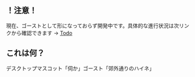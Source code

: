 ## ！注意！
現在、ゴーストとして形になっておらず開発中です。具体的な進行状況は次リンクから確認できます → [Todo](https://github.com/apxxxxxxe/Haine/projects/1#card-75060855)

## これは何？
デスクトップマスコット「伺か」ゴースト「郊外通りのハイネ」  
